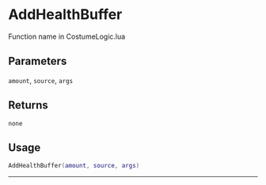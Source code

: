 # AddHealthBuffer
Function name in CostumeLogic.lua
## Parameters
`amount`, `source`, `args`
## Returns
`none`
## Usage
```lua
AddHealthBuffer(amount, source, args)
```
---
